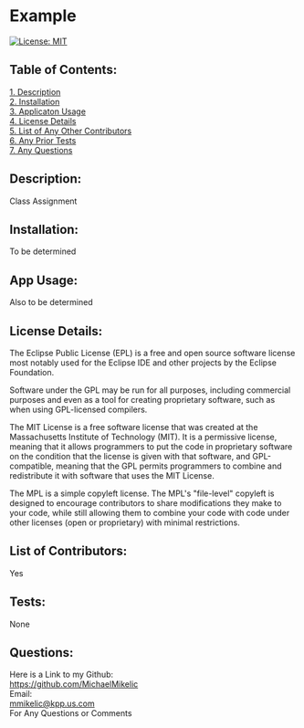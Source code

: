 # Example  
[![License: MIT](https://img.shields.io/badge/License-MIT-yellow.svg)](https://opensource.org/licenses/MIT)  
 ## Table of Contents:  
[1. Description](#Description)  
[2. Installation](#Installation)  
[3. Applicaton Usage](#App-Usage)  
[4. License Details](#License-Details)  
[5. List of Any Other Contributors](#List-of-Contributors)  
[6. Any Prior Tests](#Tests)  
[7. Any Questions](#Questions)  
## Description:
Class Assignment
## Installation:
To be determined
## App Usage:
Also to be determined
## License Details:  
 The Eclipse Public License (EPL) is a free and open source software license most notably used for the Eclipse IDE and other projects by the Eclipse Foundation.  
  
 Software under the GPL may be run for all purposes, including commercial purposes and even as a tool for creating proprietary software, such as when using GPL-licensed compilers.  
  
 The MIT License is a free software license that was created at the Massachusetts Institute of Technology (MIT). It is a permissive license, meaning that it allows programmers to put the code in proprietary software on the condition that the license is given with that software, and GPL-compatible, meaning that the GPL permits programmers to combine and redistribute it with software that uses the MIT License.  
  
 The MPL is a simple copyleft license. The MPL's "file-level" copyleft is designed to encourage contributors to share modifications they make to your code, while still allowing them to combine your code with code under other licenses (open or proprietary) with minimal restrictions.   
## List of Contributors:
Yes
## Tests:
None
## Questions:
 Here is a Link to my Github:  
https://github.com/MichaelMikelic  
 Email:  
mmikelic@kpp.us.com  
For Any Questions or Comments

